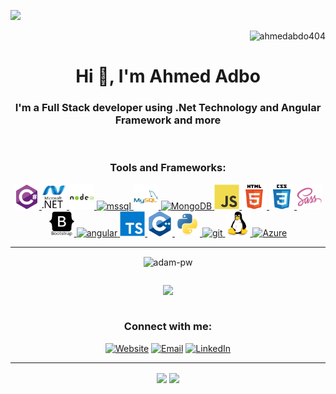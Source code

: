 <!-- Cover -->
![](https://github.com/halfrost/halfrost/blob/master/icons/header_.png)
<!-- about -->
<p align="right"> <img src="https://komarev.com/ghpvc/?username=ahmedabdo404&label=Profile%20views&color=0e75b6&style=flat" alt="ahmedabdo404" /> </p>
<h1 align="center">Hi 👋, I'm Ahmed Adbo</h1>
<h3 align="center">I'm a Full Stack developer using .Net Technology and Angular Framework and more</h3>

<br>
<!-- Tools and Frameworks -->
<h3 align="center">Tools and Frameworks:</h3>
<div align="center">
  <a href="https://www.w3schools.com/cs/" target="_blank" rel="noreferrer"> <img src="https://raw.githubusercontent.com/devicons/devicon/master/icons/csharp/csharp-original.svg" alt="csharp" width="40" height="40"/> </a>
  <a href="https://dotnet.microsoft.com/" target="_blank" rel="noreferrer"> <img src="https://raw.githubusercontent.com/devicons/devicon/master/icons/dot-net/dot-net-original-wordmark.svg" alt="dotnet" width="40" height="40"/> </a>
  <a href="https://nodejs.org" target="_blank" rel="noreferrer"> <img src="https://raw.githubusercontent.com/devicons/devicon/master/icons/nodejs/nodejs-original-wordmark.svg" alt="nodejs" width="40" height="40"/> </a>
  <a href="https://www.microsoft.com/en-us/sql-server" target="_blank" rel="noreferrer"> <img src="https://www.svgrepo.com/show/303229/microsoft-sql-server-logo.svg" alt="mssql" width="40" height="40"/> </a>
  <a href="https://www.mysql.com/" target="_blank" rel="noreferrer"> <img src="https://raw.githubusercontent.com/devicons/devicon/master/icons/mysql/mysql-original-wordmark.svg" alt="mysql" width="40" height="40"/> </a>
  <a href="https://www.mongodb.com/" target="_blank" rel="noreferrer"> <img
  src="https://cdn.iconscout.com/icon/free/png-256/mongodb-5-1175140.png" alt="MongoDB" width="40" height="40" /> </a>
  <a href="https://developer.mozilla.org/en-US/docs/Web/JavaScript" target="_blank" rel="noreferrer"> <img src="https://raw.githubusercontent.com/devicons/devicon/master/icons/javascript/javascript-original.svg" alt="javascript" width="40" height="40"/> </a>
  <a href="https://www.w3.org/html/" target="_blank" rel="noreferrer"> <img src="https://raw.githubusercontent.com/devicons/devicon/master/icons/html5/html5-original-wordmark.svg" alt="html5" width="40" height="40"/> </a>
  <a href="https://www.w3schools.com/css/" target="_blank" rel="noreferrer"> <img src="https://raw.githubusercontent.com/devicons/devicon/master/icons/css3/css3-original-wordmark.svg" alt="css3" width="40" height="40"/> </a>
  <a href="https://sass-lang.com" target="_blank" rel="noreferrer"> <img src="https://raw.githubusercontent.com/devicons/devicon/master/icons/sass/sass-original.svg" alt="sass" width="40" height="40"/> </a>
  <a href="https://getbootstrap.com" target="_blank" rel="noreferrer"> <img src="https://raw.githubusercontent.com/devicons/devicon/master/icons/bootstrap/bootstrap-plain-wordmark.svg" alt="bootstrap" width="40" height="40"/> </a>
  <a href="https://angular.io" target="_blank" rel="noreferrer"> <img src="https://angular.io/assets/images/logos/angular/angular.svg" alt="angular" width="40" height="40"/> </a>
  <a href="https://www.typescriptlang.org/" target="_blank" rel="noreferrer"> <img src="https://raw.githubusercontent.com/devicons/devicon/master/icons/typescript/typescript-original.svg" alt="typescript" width="40" height="40"/> </a>
  <a href="https://www.w3schools.com/cpp/" target="_blank" rel="noreferrer"> <img src="https://raw.githubusercontent.com/devicons/devicon/master/icons/cplusplus/cplusplus-original.svg" alt="cplusplus" width="40" height="40"/> </a>
  <a href="https://www.python.org" target="_blank" rel="noreferrer"> <img src="https://raw.githubusercontent.com/devicons/devicon/master/icons/python/python-original.svg" alt="python" width="40" height="40"/> </a>
  <a href="https://git-scm.com/" target="_blank" rel="noreferrer"> <img src="https://www.vectorlogo.zone/logos/git-scm/git-scm-icon.svg" alt="git" width="40" height="40"/> </a>
  <a href="https://www.linux.org/" target="_blank" rel="noreferrer"> <img src="https://raw.githubusercontent.com/devicons/devicon/master/icons/linux/linux-original.svg" alt="linux" width="40" height="40"/> </a>
  <a href="https://azure.microsoft.com/en-us" target="_blank" rel="noreferrer"> <img
    src="https://upload.wikimedia.org/wikipedia/commons/thumb/a/a8/Microsoft_Azure_Logo.svg/800px-Microsoft_Azure_Logo.svg.png" alt="Azure" height="40" /> </a>
</div>

<hr>

<!-- gif image -->
<p align="center"><img align="center" src="https://github.com/Adam-pw/Adam-pw/blob/main/animation_500_kxa883sd.gif" alt="adam-pw" />

<!-- languages -->
<div align="center"
    style="display: flex;
    flex-direction: column;
    justify-content: center;
    align-items: center;">
  <p>
  <img height="50%" width="auto" src ="https://github-readme-stats.vercel.app/api/top-langs/?username=ahmedabdo404&layout=compact&hide_border=true&theme=darcula&bg_color=00000000&langs_count=6&hide=jupyter%20notebook,tex,css,php">
  </p>

<!-- contact -->
  <div align="center">
  <h3>Connect with me:</h3>

  <div>
  <span>
  <a href="https://www.ahmedelzahed.com" target="_blank"><img alt="Website" src="https://img.shields.io/badge/Website-ahmedelzahed.com-blue?style=flat-square&logo=google-chrome"></a>
  </span>

  <span>
  <a href="mailto:admin@ahmedelzahed.com" target="_blank"><img  alt="Email" src="https://img.shields.io/badge/Email-admin@ahmedelzahed.com-blue?style=flat-square&logo=gmail"></a>
  </span>

  <span>
  <a href="https://www.linkedin.com/in/ahmed-abdo-306259229/" target="_blank"><img  alt="LinkedIn" src="https://img.shields.io/badge/LinkedIn-ahmedAbdo-blue?style=flat-square&logo=linkedin"></a>
  </span>
</div>
</div>
</div>

<hr>

<!-- github status -->
<div align="center">
  <img align="center" height="50%" width="auto" src ="https://github-readme-stats.vercel.app/api?username=ahmedabdo404&show_icons=true&count_private=true&theme=darcula&hide_border=true&hide=issues,contribs&bg_color=00000000">

  <img align="center" src ="https://github-readme-streak-stats.herokuapp.com?user=ahmedabdo404&theme=darcula&hide_border=true&background=FFFFFF00">
  <br>
</div>
